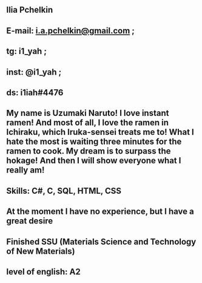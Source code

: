 ## Ilia Pchelkin


## E-mail: i.a.pchelkin@gmail.com ; 
## tg: i1_yah ; 
## inst: @i1_yah ; 
## ds: i1iah#4476


## My name is Uzumaki Naruto! I love instant ramen! And most of all, I love the ramen in Ichiraku, which Iruka-sensei treats me to! What I hate the most is waiting three minutes for the ramen to cook. My dream is to surpass the hokage! And then I will show everyone what I really am!


## Skills: C#, C, SQL, HTML, CSS 


## At the moment I have no experience, but I have a great desire


## Finished SSU (Materials Science and Technology of New Materials)



## level of english: A2
